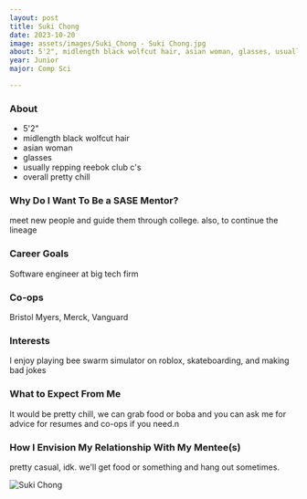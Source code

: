 ```yaml
---
layout: post
title: Suki Chong 
date: 2023-10-20
image: assets/images/Suki_Chong - Suki Chong.jpg
about: 5'2", midlength black wolfcut hair, asian woman, glasses, usually repping reebok club c's, overall pretty chill
year: Junior
major: Comp Sci

---
```


### About

- 5'2"
- midlength black wolfcut hair
- asian woman
- glasses
- usually repping reebok club c's
- overall pretty chill

### Why Do I Want To Be a SASE Mentor?

meet new people and guide them through college. also, to continue the lineage

### Career Goals

Software engineer at big tech firm 

### Co-ops

Bristol Myers, Merck, Vanguard

### Interests

I enjoy playing bee swarm simulator on roblox, skateboarding, and making bad jokes

### What to Expect From Me

It would be pretty chill, we can grab food or boba and you can ask me for advice for resumes and co-ops if you need.n

### How I Envision My Relationship With My Mentee(s) 

pretty casual, idk. we'll get food or something and hang out sometimes. 

<div class="text-center my-5">
    <img src="https://sase-drexel.github.io/mentorship-2023/assets/images/Suki_Chong - Suki Chong.jpg" alt="Suki Chong" class="rounded post-img" />
</div>
